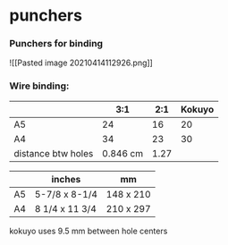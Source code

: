 # punchers
### Punchers for binding

![[Pasted image 20210414112926.png]]




### Wire binding:

|                    | 3:1      | 2:1  | Kokuyo |
| ------------------ | -------- | ---- | ------ |
| A5                 | 24       | 16   | 20     |
| A4                 | 34       | 23   | 30     |
| distance btw holes | 0.846 cm | 1.27 |        |





|     |inches         |mm         |
|-----|---------------|-----------|
|A5   |5-7/8 x 8-1/4  |148 x 210  |
|A4   |8 1/4 x 11 3/4 |210 x 297  |




kokuyo uses 9.5 mm between hole centers
